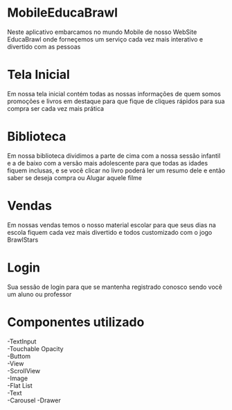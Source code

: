 # MobileEducaBrawl
Neste aplicativo embarcamos no mundo Mobile de nosso WebSite EducaBrawl onde forneçemos um serviço cada vez mais interativo e divertido com as pessoas
# Tela Inicial 
Em nossa tela inicial contém todas as nossas informações de quem somos promoções e livros em destaque para que fique de cliques rápidos para sua compra ser cada vez mais prática
# Biblioteca
Em nossa biblioteca dividimos a parte de cima com a nossa sessão infantil e a de baixo com a versão mais adolescente para que todas as idades fiquem inclusas, e se você clicar no livro poderá ler um resumo dele e então saber se deseja compra ou Alugar aquele filme
# Vendas
Em nossas vendas temos o nosso material escolar para que seus dias na escola fiquem cada vez mais divertido e todos customizado com o jogo BrawlStars
# Login
Sua sessão de login para que se mantenha registrado conosco sendo você um aluno ou professor
# Componentes utilizado
-TextInput\
-Touchable Opacity\
-Buttom\
-View\
-ScrollView\
-Image\
-Flat List\
-Text\
-Carousel
-Drawer

